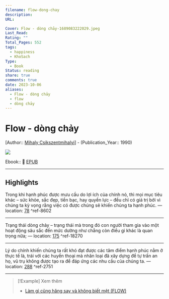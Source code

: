 ```yaml
---
filename: flow-dong-chay
description: 
URL: 

Cover: Flow - dòng chảy-1689083222029.jpeg
Last_Read: 
Rating: ""
Total_Pages: 552
tags:
  - happiness
  - KhoSach
Type:
  - Book
Status: reading
share: true
comments: true
date: 2023-10-06
aliases:
  - Flow - dòng chảy
  - flow
  - dòng chảy
---
```

# Flow - dòng chảy
[Author:: [Mihaly Csikszentmihalyi](Mihaly%20Csikszentmihalyi.md)] - (Publication_Year:: 1990)

![](https://i.imgur.com/ImedPfJ.jpg)


Ebook:: 📘 [EPUB](https://onedrive.live.com/download?resid=E92BC60129512289%21145&authkey=!AKIpLNZFODzrdwY)

---
## Highlights
Trong khi hạnh phúc được mưu cầu do lợi ích của chính nó, thì mọi mục tiêu khác – sức khỏe, sắc đẹp, tiền bạc, hay quyền lực – đều chỉ có giá trị bởi vì chúng ta kỳ vọng rằng việc có được chúng sẽ khiến chúng ta hạnh phúc. — location: [78]() ^ref-8602

---
Trạng thái dòng chảy – trạng thái mà trong đó con người tham gia vào một hoạt động sâu sắc đến mức dường như chẳng còn điều gì khác là quan trọng nữa; — location: [175]() ^ref-18270

---
Lý do chính khiến chúng ta rất khó đạt được các tâm điểm hạnh phúc nằm ở thực tế là, trái với các huyền thoại mà nhân loại đã xây dựng để tự trấn an họ, vũ trụ không được tạo ra để đáp ứng các nhu cầu của chúng ta. — location: [288]() ^ref-2751

---

> [!Example] Xem thêm
> - [Làm gì cũng hăng say và không biết mệt (FLOW)](./lam-gi-cung-hang-say-va-khong-biet-met.md)